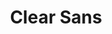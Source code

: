 ---
title: Clear Sans
tags:
- Font
- Open source
linkurl: "https://01.org/clear-sans"
intro: "A versatile OpenType font for screen, print and Web, and designed with on-screen legibility in mind."
type: font
preview: resources/clear-sans.png
category: fonts
---